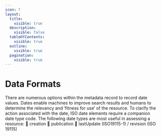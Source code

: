 ```yaml
---
icon: f
layout:
  title:
    visible: true
  description:
    visible: false
  tableOfContents:
    visible: true
  outline:
    visible: true
  pagination:
    visible: true
---
```


# Data Formats

There are numerous options within the metadata record to record date values. Dates enable machines to improve search results and humans to determine the relevancy and ‘fitness for use’ of the resource. To clarify the action associated with the date, ISO date elements require a companion date type code. The following date types are most useful in assessing a resource:  creation  publication  lastUpdate (ISO19115-1) / revision (ISO 19115)
